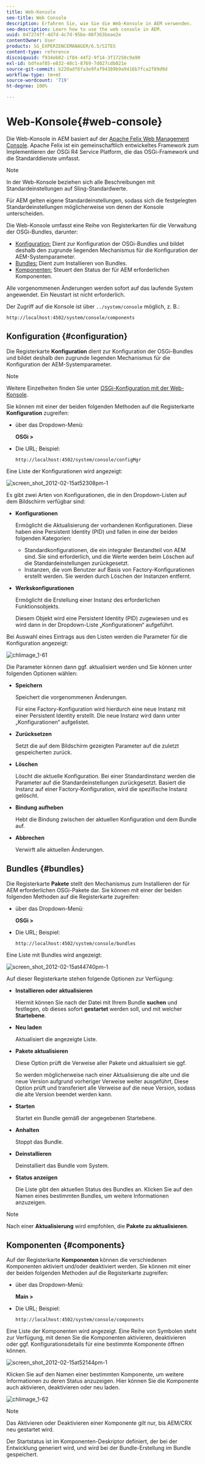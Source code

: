 ```yaml
---
title: Web-Konsole
seo-title: Web Console
description: Erfahren Sie, wie Sie die Web-Konsole in AEM verwenden.
seo-description: Learn how to use the web console in AEM.
uuid: 047274ff-4d7d-4c7d-95be-06f363beae2e
contentOwner: User
products: SG_EXPERIENCEMANAGER/6.5/SITES
content-type: reference
discoiquuid: f934eb02-1f84-44f2-9f14-3f17250c9a90
exl-id: bdfeaf85-e832-40c1-8769-7d027cdb021e
source-git-commit: b220adf6fa3e9faf94389b9a9416b7fca2f89d9d
workflow-type: tm+mt
source-wordcount: '719'
ht-degree: 100%

---
```


# Web-Konsole{#web-console}

Die Web-Konsole in AEM basiert auf der [Apache Felix Web Management Console](https://felix.apache.org/documentation/subprojects/apache-felix-web-console.html). Apache Felix ist ein gemeinschaftlich entwickeltes Framework zum Implementieren der OSGi R4 Service Platform, die das OSGi-Framework und die Standarddienste umfasst.

>[!NOTE]
>
>In der Web-Konsole beziehen sich alle Beschreibungen mit Standardeinstellungen auf Sling-Standardwerte.
>
>Für AEM gelten eigene Standardeinstellungen, sodass sich die festgelegten Standardeinstellungen möglicherweise von denen der Konsole unterscheiden.

Die Web-Konsole umfasst eine Reihe von Registerkarten für die Verwaltung der OSGi-Bundles, darunter:

* [Konfiguration:](#configuration) Dient zur Konfiguration der OSGi-Bundles und bildet deshalb den zugrunde liegenden Mechanismus für die Konfiguration der AEM-Systemparameter.
* [Bundles:](#bundles) Dient zum Installieren von Bundles.
* [Komponenten:](#components) Steuert den Status der für AEM erforderlichen Komponenten.

Alle vorgenommenen Änderungen werden sofort auf das laufende System angewendet. Ein Neustart ist nicht erforderlich.

Der Zugriff auf die Konsole ist über `../system/console` möglich, z. B.:

`http://localhost:4502/system/console/components`

## Konfiguration {#configuration}

Die Registerkarte **Konfiguration** dient zur Konfiguration der OSGi-Bundles und bildet deshalb den zugrunde liegenden Mechanismus für die Konfiguration der AEM-Systemparameter.

>[!NOTE]
>
>Weitere Einzelheiten finden Sie unter [OSGi-Konfiguration mit der Web-Konsole](/help/sites-deploying/configuring-osgi.md#osgi-configuration-with-the-web-console).

Sie können mit einer der beiden folgenden Methoden auf die Registerkarte **Konfiguration** zugreifen:

* über das Dropdown-Menü:

   **OSGi >**

* Die URL; Beispiel:

   `http://localhost:4502/system/console/configMgr`

Eine Liste der Konfigurationen wird angezeigt:

![screen_shot_2012-02-15at52308pm-1](assets/screen_shot_2012-02-15at52308pm-1.png)

Es gibt zwei Arten von Konfigurationen, die in den Dropdown-Listen auf dem Bildschirm verfügbar sind:

* **Konfigurationen**

   Ermöglicht die Aktualisierung der vorhandenen Konfigurationen. Diese haben eine Persistent Identity (PID) und fallen in eine der beiden folgenden Kategorien:

   * Standardkonfigurationen, die ein integraler Bestandteil von AEM sind. Sie sind erforderlich, und die Werte werden beim Löschen auf die Standardeinstellungen zurückgesetzt.
   * Instanzen, die vom Benutzer auf Basis von Factory-Konfigurationen erstellt werden. Sie werden durch Löschen der Instanzen entfernt.

* **Werkskonfigurationen**

   Ermöglicht die Erstellung einer Instanz des erforderlichen Funktionsobjekts.

   Diesem Objekt wird eine Persistent Identity (PID) zugewiesen und es wird dann in der Dropdown-Liste „Konfigurationen“ aufgeführt.

Bei Auswahl eines Eintrags aus den Listen werden die Parameter für die Konfiguration angezeigt:

![chlimage_1-61](assets/chlimage_1-61.png)

Die Parameter können dann ggf. aktualisiert werden und Sie können unter folgenden Optionen wählen:

* **Speichern**

   Speichert die vorgenommenen Änderungen.

    Für eine Factory-Konfiguration wird hierdurch eine neue Instanz mit einer Persistent Identity erstellt. Die neue Instanz wird dann unter „Konfigurationen“ aufgelistet.

* **Zurücksetzen**

   Setzt die auf dem Bildschirm gezeigten Parameter auf die zuletzt gespeicherten zurück.

* **Löschen**

   Löscht die aktuelle Konfiguration. Bei einer Standardinstanz werden die Parameter auf die Standardeinstellungen zurückgesetzt. Basiert die Instanz auf einer Factory-Konfiguration, wird die spezifische Instanz gelöscht.

* **Bindung aufheben**

   Hebt die Bindung zwischen der aktuellen Konfiguration und dem Bundle auf.

* **Abbrechen**

   Verwirft alle aktuellen Änderungen.

## Bundles {#bundles}

Die Registerkarte **Pakete** stellt den Mechanismus zum Installieren der für AEM erforderlichen OSGi-Pakete dar. Sie können mit einer der beiden folgenden Methoden auf die Registerkarte zugreifen:

* über das Dropdown-Menü:

   **OSGi >**

* Die URL; Beispiel:

   `http://localhost:4502/system/console/bundles`

Eine Liste mit Bundles wird angezeigt:

![screen_shot_2012-02-15at44740pm-1](assets/screen_shot_2012-02-15at44740pm-1.png)

Auf dieser Registerkarte stehen folgende Optionen zur Verfügung:

* **Installieren oder aktualisieren**

   Hiermit können Sie nach der Datei mit Ihrem Bundle **suchen** und festlegen, ob dieses sofort **gestartet** werden soll, und mit welcher **Startebene**.

* **Neu laden**

   Aktualisiert die angezeigte Liste.

* **Pakete aktualisieren**

   Diese Option prüft die Verweise aller Pakete und aktualisiert sie ggf.

    So werden möglicherweise nach einer Aktualisierung die alte und die neue Version aufgrund vorheriger Verweise weiter ausgeführt, Diese Option prüft und transferiert alle Verweise auf die neue Version, sodass die alte Version beendet werden kann.

* **Starten**

   Startet ein Bundle gemäß der angegebenen Startebene.

* **Anhalten**

   Stoppt das Bundle.

* **Deinstallieren**

   Deinstalliert das Bundle vom System.

* **Status anzeigen**

   Die Liste gibt den aktuellen Status des Bundles an. Klicken Sie auf den Namen eines bestimmten Bundles, um weitere Informationen anzuzeigen.

>[!NOTE]
>
>Nach einer **Aktualisierung** wird empfohlen, die **Pakete zu aktualisieren**.

## Komponenten {#components}

Auf der Registerkarte **Komponenten** können die verschiedenen Komponenten aktiviert und/oder deaktiviert werden. Sie können mit einer der beiden folgenden Methoden auf die Registerkarte zugreifen:

* über das Dropdown-Menü:

   **Main >**

* Die URL; Beispiel:

   `http://localhost:4502/system/console/components`

Eine Liste der Komponenten wird angezeigt. Eine Reihe von Symbolen steht zur Verfügung, mit denen Sie die Komponenten aktivieren, deaktivieren oder ggf. Konfigurationsdetails für eine bestimmte Komponente öffnen können.

![screen_shot_2012-02-15at52144pm-1](assets/screen_shot_2012-02-15at52144pm-1.png)

Klicken Sie auf den Namen einer bestimmten Komponente, um weitere Informationen zu deren Status anzuzeigen. Hier können Sie die Komponente auch aktivieren, deaktivieren oder neu laden.

![chlimage_1-62](assets/chlimage_1-62.png)

>[!NOTE]
>
>Das Aktivieren oder Deaktivieren einer Komponente gilt nur, bis AEM/CRX neu gestartet wird.
>
>Der Startstatus ist im Komponenten-Deskriptor definiert, der bei der Entwicklung generiert wird, und wird bei der Bundle-Erstellung im Bundle gespeichert.
